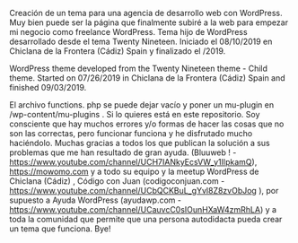 Creación de un tema para una agencia de desarrollo web con WordPress. Muy bien puede ser la página que finalmente subiré a la web para empezar mi negocio como freelance WordPress.
Tema hijo de WordPress desarrollado desde el tema Twenty Nineteen. Iniciado el 08/10/2019 en Chiclana de la Frontera (Cádiz) Spain y finalizado el /2019. 

WordPress theme developed from the Twenty Nineteen theme - Child theme. Started on 07/26/2019 in Chiclana de la Frontera (Cádiz) Spain and finished 09/03/2019.

El archivo functions. php se puede dejar vacío y poner un mu-plugin en  /wp-content/mu-plugins .  Si lo quieres está en este repositorio.
Soy consciente que hay muchos errores y/o formas de hacer las cosas que no son las correctas, pero funcionar funciona y he disfrutado mucho haciéndolo.
Muchas gracias a todos los que publican la solución a sus problemas que me han resultado de gran ayuda. (Bluuweb ! - https://www.youtube.com/channel/UCH7IANkyEcsVW_y1IlpkamQ), https://mowomo.com y a todo su  equipo y la meetup WordPress de Chiclana (Cádiz) , Código con Juan (codigoconjuan.com - https://www.youtube.com/channel/UCbQCKBuL_gYvl8Z8zvObJog ), por supuesto a Ayuda WordPress (ayudawp.com - https://www.youtube.com/channel/UCauvcC0sIOunHXaW4zmRhLA) y a toda la comunidad que permite que una persona autodidacta pueda crear un tema que funciona.
Bye!